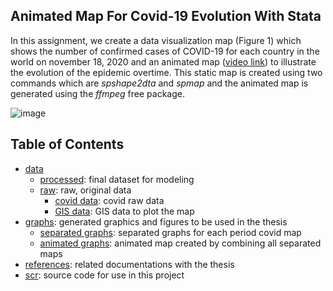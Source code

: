 ## Animated Map For Covid-19 Evolution With Stata

In this assignment, we create a data visualization map (Figure 1) which shows the number of confirmed cases of COVID-19 for each country in the world on november 18,
2020 and an animated map ([video link](http://www.youtube.com/watch?v=rCzYxJ0y4zE)) to illustrate the evolution of the epidemic overtime. This static map is created using two commands which are _spshape2dta_ and _spmap_ and the animated map is generated using the _ffmpeg_ free package.

![image](https://user-images.githubusercontent.com/62499070/163431112-580a9d95-6e22-4ba0-ac04-2a780361d80a.png)

## Table of Contents
- [data](https://github.com/KubiaPXH/covid-19_evolution_map/tree/main/data)
  - [processed](https://github.com/KubiaPXH/covid-19_evolution_map/tree/main/data/processed): final dataset for modeling
  - [raw](https://github.com/KubiaPXH/covid-19_evolution_map/tree/main/data/raw): raw, original data
    - [covid data](https://github.com/KubiaPXH/covid-19_evolution_map/tree/main/data/raw/covid%20data): covid raw data
    - [GIS data](https://github.com/KubiaPXH/covid-19_evolution_map/tree/main/data/raw/GIS%20data): GIS data to plot the map
- [graphs](https://github.com/KubiaPXH/covid-19_evolution_map/tree/main/graphs): generated graphics and figures to be used in the thesis
  - [separated graphs](https://github.com/KubiaPXH/covid-19_evolution_map/tree/main/graphs/separated%20graphs): separated graphs for each period covid map
  - [animated graphs](https://github.com/KubiaPXH/covid-19_evolution_map/tree/main/graphs/separated%20graphs): animated map created by combining all separated maps
- [references](https://github.com/KubiaPXH/effectiveness_of_APPCAP-M1_thesis/tree/master/references): related documentations with the thesis
- [scr](https://github.com/KubiaPXH/effectiveness_of_APPCAP-M1_thesis/tree/master/scr): source code for use in this project
